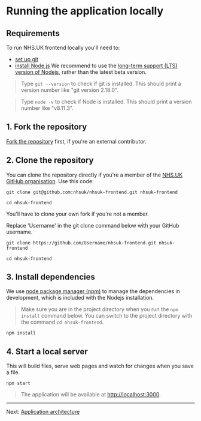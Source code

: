 # Running the application locally

## Requirements

To run NHS.UK frontend locally you'll need to:
* [set up git](https://help.github.com/articles/set-up-git/)
* [install Node.js](https://nodejs.org/en/)
We recommend to use the [long-term support (LTS) version of Nodejs](https://nodejs.org/en/download/), rather than the latest beta version.

> Type `git --version` to check if git is installed. This should print a version number like "git version 2.18.0".

> Type `node -v` to check if Node is installed. This should print a version number like "v8.11.3".

## 1. Fork the repository

[Fork the repository](https://help.github.com/articles/fork-a-repo/) first, if you're an external contributor.

## 2. Clone the repository

You can clone the repository directly if you're a member of the [NHS.UK GitHub organisation](https://github.com/nhsuk/). Use this code:

```
git clone git@github.com:nhsuk/nhsuk-frontend.git nhsuk-frontend

cd nhsuk-frontend
```

You'll have to clone your own fork if you're not a member.

Replace 'Username' in the git clone command below with your GitHub username.

```
git clone https://github.com/Username/nhsuk-frontend.git nhsuk-frontend

cd nhsuk-frontend
```

## 3. Install dependencies

We use [node package manager (npm)](https://docs.npmjs.com/getting-started/what-is-npm) to manage the dependencies in development, which is included with the Nodejs installation.

> Make sure you are in the project directory when you run the `npm install` command below. You can switch to the project directory with the command `cd nhsuk-frontend`.

```
npm install
```

## 4. Start a local server

This will build files, serve web pages and watch for changes when you save a file.

```
npm start
```

> The application will be available at [http://localhost:3000](http://localhost:3000).

---

Next: [Application architecture](application-architecture.md)
